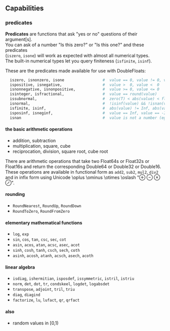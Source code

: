 ## Capabilities


### predicates


__Predicates__ are functions that ask "yes or no" questions of their argument[s].      
You can ask of a number "Is this zero?" or "Is this one?" and these predicates    
(`iszero`, `isone`) will work as expected with almost all numerical types.    
The built-in numerical types let you query finiteness (`isfinite`, `isinf`).    

These are the predicates made available for use with DoubleFloats:    
```julia
  iszero, isnonzero, isone                 #  value == 0, value != 0, value == 1
  ispositive, isnegative,                  #  value >  0, value <  0
  isnonnegative, isnonpositive,            #  value >= 0, value <= 0   
  isinteger, isfractional,                 #  value == round(value)
  issubnormal,                             #  zero(T) < abs(value) < floatmin(T)
  isnormal,                                #  !isinf(value) && !isnan(value) && !issubnormal(value)
  isfinite, isinf,                         #  abs(value) != Inf, abs(value) == Inf
  isposinf, isneginf,                      #  value == Inf, value == -Inf
  isnan                                    #  value is not a number (eg 0/0)
```    


#### the basic arithmetic operations
- addition, subtraction 
- multiplication, square, cube
- reciprocation, division, square root, cube root

There are arithmetic operations that take two Float64s or Float32s or Float16s and return the corresponding Double64 or Double32 or Double16.  These operations are available in functional form as `add2`, `sub2`, `mul2`, `div2` and in infix form using Unicode \oplus \ominus \otimes \oslash "⊕ ⊖ ⊗ ⊘".

#### rounding
- `RoundNearest`, `RoundUp`, `RoundDown`
- `RoundToZero`, `RoundFromZero`

#### elementary mathematical functions
 - `log`, `exp`
 - `sin`, `cos`, `tan`, `csc`, `sec`, `cot`
 - `asin`, `acos`, `atan`, `acsc`, `asec`, `acot`
 - `sinh`, `cosh`, `tanh`, `csch`, `sech`, `coth`
 - `asinh`, `acosh`, `atanh`, `acsch`, `asech`, `acoth`

#### linear algebra
 - `isdiag`, `ishermitian`, `isposdef`, `issymmetric`, `istril`, `istriu`
 - `norm`, `det`, `dot`, `tr`, `condskeel`, `logdet`, `logabsdet`
 - `transpose`, `adjoint`, `tril`, `triu`
 - `diag`, `diagind`
 - `factorize`, `lu`, `lufact`, `qr`, `qrfact`
 
#### also
 - random values in [0,1)
 
